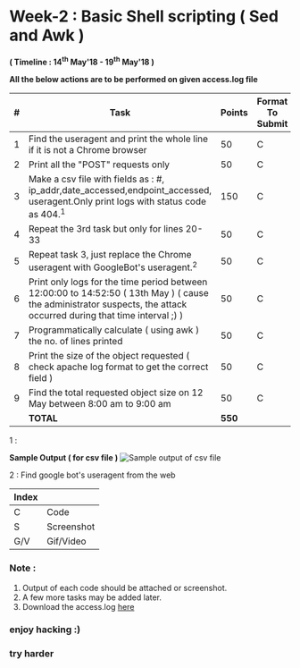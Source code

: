 # Week-2 : Basic Shell scripting ( Sed and Awk )

**( Timeline : 14<sup>th</sup> May'18 - 19<sup>th</sup> May'18 )**
 
 **All the below actions are to be performed on given access.log file**

|#| Task		| Points	|	Format To Submit	|
|--| ------------- 	| -------------	|	-------------------		|
|1| Find the useragent and print the whole line if it is not a Chrome browser  | 50  |	C	|
|2| Print all the "POST" requests only  | 50  |	C	|
|3| Make a csv file with fields as : #, ip_addr,date_accessed,endpoint_accessed, useragent.Only print logs with status code as 404.<sup>1</sup>  | 150  |	C	|
|4| Repeat the 3rd task but only for lines 20-33  | 50  |	C	|
|5| Repeat task 3, just replace the Chrome useragent with GoogleBot's useragent.<sup>2</sup>  | 50  |	C	|
|6| Print only logs for the time period between 12:00:00 to 14:52:50 ( 13th May ) ( cause the administrator suspects, the attack occurred during that time interval ;) )  | 50  |	C	|
|7| Programmatically calculate ( using awk ) the no. of lines printed  | 50  |		C	|
|8| Print the size of the object requested ( check apache log format to get the correct field )  | 50  |		C	|
|9| Find the total requested object size on 12 May between 8:00 am to 9:00 am	| 50	| C	|
|| **TOTAL** 	| **550**	|


1 : 

**Sample Output ( for csv file )**
![Sample output of csv file](https://user-images.githubusercontent.com/17861054/39969781-f97739b6-56fe-11e8-91d5-1ea45ef9ddf3.png)

2 : Find google bot's useragent from the web



Index	|	|
--------|-------|
C	| Code	|
S	| Screenshot	|
G/V	| Gif/Video	|


### Note :

1. Output of each code should be attached or screenshot.
2. A few more tasks may be added later.
3. Download the access.log [here](https://github.com/elfreki/Camino-al-conquistador/blob/master/Files/access.log)



### enjoy hacking :)
### try harder

